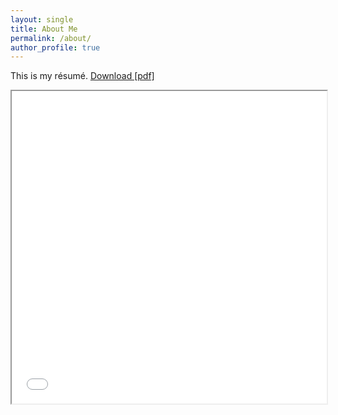 ```yaml
---
layout: single
title: About Me
permalink: /about/
author_profile: true
---
```

<!-- #toolbar=0 prevents download option.-->
This is my résumé. <a download href="/assets/files/resume.pdf">Download [pdf]</a><br>
<iframe src="/assets/files/resume.pdf#toolbar=0" width="100%" height="500px"></iframe>